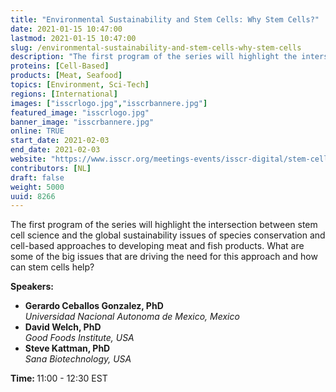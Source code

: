 ```yaml
---
title: "Environmental Sustainability and Stem Cells: Why Stem Cells?"
date: 2021-01-15 10:47:00
lastmod: 2021-01-15 10:47:00
slug: /environmental-sustainability-and-stem-cells-why-stem-cells
description: "The first program of the series will highlight the intersection between stem cell science and the global sustainability issues of species conservation and cell-based approaches to developing meat and fish products. What are some of the big issues that are driving the need for this approach and how can stem cells help?Speakers: "
proteins: [Cell-Based]
products: [Meat, Seafood]
topics: [Environment, Sci-Tech]
regions: [International]
images: ["isscrlogo.jpg","isscrbannere.jpg"]
featured_image: "isscrlogo.jpg"
banner_image: "isscrbannere.jpg"
online: TRUE
start_date: 2021-02-03
end_date: 2021-02-03
website: "https://www.isscr.org/meetings-events/isscr-digital/stem-cells-and-global-sustainability"
contributors: [NL]
draft: false
weight: 5000
uuid: 8266
---
```

<p>The first program of the series will highlight the intersection between stem cell science and the global sustainability issues of species conservation and cell-based approaches to developing meat and fish products. What are some of the big issues that are driving the need for this approach and how can stem cells help?</p>
<p><strong>Speakers:</strong> </p>
<ul>
<li><strong>Gerardo Ceballos Gonzalez, PhD</strong><br />
	<em>Universidad Nacional Autonoma de Mexico, Mexico</em></li>
<li><strong>David Welch, PhD</strong><br />
	<em>Good Foods Institute, USA</em></li>
<li><strong>Steve Kattman, PhD</strong><br />
	<em>Sana Biotechnology, USA</em></li>
</ul>
<p><strong>Time: </strong>11:00 - 12:30 EST</p>
